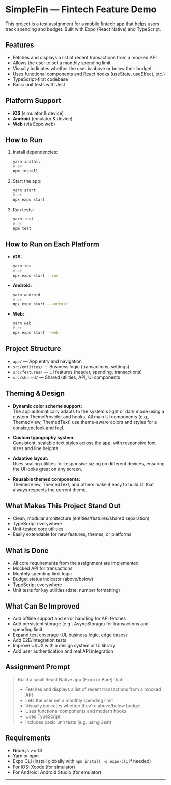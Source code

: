 # SimpleFin — Fintech Feature Demo

This project is a test assignment for a mobile fintech app that helps users track spending and budget. Built with Expo (React Native) and TypeScript.

## Features

- Fetches and displays a list of recent transactions from a mocked API
- Allows the user to set a monthly spending limit
- Visually indicates whether the user is above or below their budget
- Uses functional components and React hooks (useState, useEffect, etc.)
- TypeScript-first codebase
- Basic unit tests with Jest

## Platform Support

- **iOS** (simulator & device)
- **Android** (emulator & device)
- **Web** (via Expo web)

## How to Run

1. Install dependencies:
   ```bash
   yarn install
   # or
   npm install
   ```
2. Start the app:
   ```bash
   yarn start
   # or
   npx expo start
   ```
3. Run tests:
   ```bash
   yarn test
   # or
   npm test
   ```

## How to Run on Each Platform

- **iOS:**
  ```bash
  yarn ios
  # or
  npx expo start --ios
  ```
- **Android:**
  ```bash
  yarn android
  # or
  npx expo start --android
  ```
- **Web:**
  ```bash
  yarn web
  # or
  npx expo start --web
  ```

## Project Structure

- `app/` — App entry and navigation
- `src/entities/` — Business logic (transactions, settings)
- `src/features/` — UI features (header, spending, transactions)
- `src/shared/` — Shared utilities, API, UI components

## Theming & Design

- **Dynamic color scheme support:**  
  The app automatically adapts to the system's light or dark mode using a custom ThemeProvider and hooks. All main UI components (e.g., ThemedView, ThemedText) use theme-aware colors and styles for a consistent look and feel.

- **Custom typography system:**  
  Consistent, scalable text styles across the app, with responsive font sizes and line heights.

- **Adaptive layout:**  
  Uses scaling utilities for responsive sizing on different devices, ensuring the UI looks great on any screen.

- **Reusable themed components:**  
  ThemedView, ThemedText, and others make it easy to build UI that always respects the current theme.

## What Makes This Project Stand Out

- Clean, modular architecture (entities/features/shared separation)
- TypeScript everywhere
- Unit-tested core utilities
- Easily extendable for new features, themes, or platforms

## What is Done

- All core requirements from the assignment are implemented
- Mocked API for transactions
- Monthly spending limit logic
- Budget status indicator (above/below)
- TypeScript everywhere
- Unit tests for key utilities (date, number formatting)

## What Can Be Improved

- Add offline support and error handling for API fetches
- Add persistent storage (e.g., AsyncStorage) for transactions and spending limit
- Expand test coverage (UI, business logic, edge cases)
- Add E2E/integration tests
- Improve UI/UX with a design system or UI library
- Add user authentication and real API integration

## Assignment Prompt

> Build a small React Native app (Expo or Bare) that:
>
> - Fetches and displays a list of recent transactions from a mocked API
> - Lets the user set a monthly spending limit
> - Visually indicates whether they're above/below budget
> - Uses functional components and modern hooks
> - Uses TypeScript
> - Includes basic unit tests (e.g. using Jest)

## Requirements

- Node.js >= 18
- Yarn or npm
- Expo CLI (install globally with `npm install -g expo-cli` if needed)
- For iOS: Xcode (for simulator)
- For Android: Android Studio (for emulator)

---
